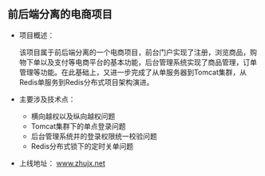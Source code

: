 ## 前后端分离的电商项目
* 项目概述：

  该项目属于前后端分离的一个电商项目，前台门户实现了注册，浏览商品，购物下单以及支付等电商平台的基本功能，后台管理系统实现了商品管理，订单管理等功能。在此基础上，又进一步完成了从单服务器到Tomcat集群，从Redis单服务到Redis分布式项目架构演进。
  
* 主要涉及技术点：
  * 横向越权以及纵向越权问题
  * Tomcat集群下的单点登录问题
  * 后台管理系统并的登录权限统一校验问题
  * Redis分布式锁下的定时关单问题
  
* 上线地址：
  www.zhujx.net
